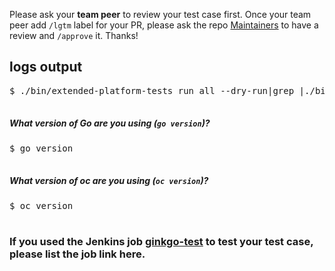 Please ask your **team peer** to review your test case first. Once your team peer add `/lgtm` label for your PR, please ask the repo [Maintainers](https://github.com/openshift/openshift-tests-private/blob/master/OWNERS) to have a review and `/approve` it. Thanks!


## logs output

<pre>
$ ./bin/extended-platform-tests run all --dry-run|grep <Your-TestCase-ID>|./bin/extended-platform-tests run -f -

</pre>
##### What version of Go are you using (`go version`)?

<pre>
$ go version

</pre>

##### What version of oc are you using (`oc version`)?

<pre>
$ oc version

</pre>



### If you used the Jenkins job [ginkgo-test](https://mastern-jenkins-csb-openshift-qe.apps.ocp4.prod.psi.redhat.com/job/ocp-common/job/ginkgo-test/) to test your test case, please list the job link here.
<pre>

</pre>
